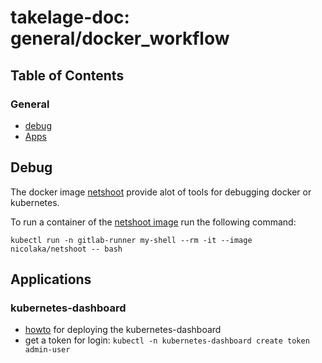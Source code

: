 # takelage-doc: general/docker_workflow
## Table of Contents

### General

- [debug](doc/general/introduction.md)
- [Apps](doc/general/docker_workflow.md)

## Debug

The docker image [netshoot](https://github.com/nicolaka/netshoot) provide alot of tools for debugging docker or kubernetes.

To run a container of the [netshoot image](https://hub.docker.com/r/nicolaka/netshoot) run the following command:

```kubectl run -n gitlab-runner my-shell --rm -it --image nicolaka/netshoot -- bash```

## Applications

### kubernetes-dashboard
- [howto](https://upcloud.com/resources/tutorials/deploy-kubernetes-dashboard) for deploying the kubernetes-dashboard 
- get a token for login: ```kubectl -n kubernetes-dashboard create token admin-user```
